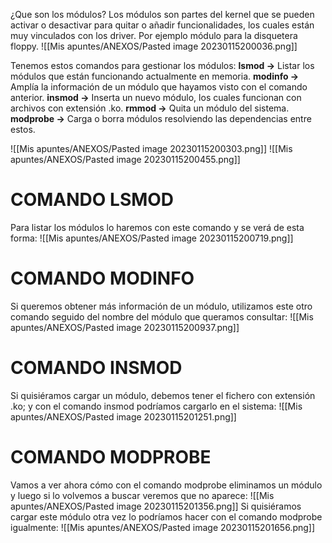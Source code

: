 ¿Que son los módulos? Los módulos son partes del kernel que se pueden activar o desactivar para quitar o añadir funcionalidades, los cuales están muy vinculados con los driver. Por ejemplo módulo para la disquetera floppy.
![[Mis apuntes/ANEXOS/Pasted image 20230115200036.png]]

Tenemos estos comandos para gestionar los módulos:
**lsmod ->** Listar los módulos que están funcionando actualmente en memoria.
**modinfo ->** Amplía la información de un módulo que hayamos visto con el comando anterior.
**insmod ->** Inserta un nuevo módulo, los cuales funcionan con archivos con extensión .ko.
**rmmod ->** Quita un módulo del sistema.
**modprobe ->** Carga o borra módulos resolviendo las dependencias entre estos.

![[Mis apuntes/ANEXOS/Pasted image 20230115200303.png]]
![[Mis apuntes/ANEXOS/Pasted image 20230115200455.png]]
# COMANDO LSMOD
Para listar los módulos lo haremos con este comando y se verá de esta forma:
![[Mis apuntes/ANEXOS/Pasted image 20230115200719.png]]

# COMANDO MODINFO
Si queremos obtener más información de un módulo, utilizamos este otro comando seguido del nombre del módulo que queramos consultar:
![[Mis apuntes/ANEXOS/Pasted image 20230115200937.png]]

# COMANDO INSMOD
Si quisiéramos cargar un módulo, debemos tener el fichero con extensión .ko; y con el comando insmod podríamos cargarlo en el sistema:
![[Mis apuntes/ANEXOS/Pasted image 20230115201251.png]]

# COMANDO MODPROBE
Vamos a ver ahora cómo con el comando modprobe eliminamos un módulo y luego si lo volvemos a buscar veremos que no aparece:
![[Mis apuntes/ANEXOS/Pasted image 20230115201356.png]]
Si quisiéramos cargar este módulo otra vez lo podríamos hacer con el comando modprobe igualmente:
![[Mis apuntes/ANEXOS/Pasted image 20230115201656.png]]

